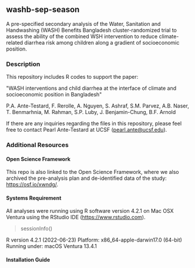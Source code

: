 ## washb-sep-season

A pre-specified secondary analysis of the Water, Sanitation and Handwashing (WASH) Benefits Bangladesh cluster-randomized trial to assess the ability of the combined WSH intervention to reduce climate-related diarrhea risk among children along a gradient of socioeconomic position.

### Description

This repository includes R codes to support the paper: 

"WASH interventions and child diarrhea at the interface of climate and socioeconomic position in Bangladesh"

P.A. Ante-Testard, F. Rerolle, A. Nguyen, S. Ashraf, S.M. Parvez, A.B. Naser, T. Benmarhnia, M. Rahman, S.P. Luby, J. Benjamin-Chung, B.F. Arnold

If there are any inquiries regarding the files in this repository, please feel free to contact Pearl Ante-Testard at UCSF (pearl.ante@ucsf.edu).

### Additional Resources

#### Open Science Framework

This repo is also linked to the Open Science Framework, where we also archived the pre-analysis plan and de-identified data of the study:  https://osf.io/xwndg/.

#### Systems Requirement

All analyses were running using R software version 4.2.1 on Mac OSX Ventura using the RStudio IDE (https://www.rstudio.com). 

>sessionInfo()

R version 4.2.1 (2022-06-23)
Platform: x86_64-apple-darwin17.0 (64-bit)
Running under: macOS Ventura 13.4.1

#### Installation Guide



